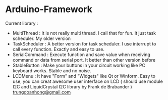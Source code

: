# Arduino-Framework
Current library :
- MultiThread : It is not really multi thread. I call that for fun. It just task scheduler. My older version
- TaskScheduler : A better version for task scheduler. I use interrupt to call every function. Exactly and easy to use. 
- SerialCommand : Execute function and save value when receiving command or data from serial port. It better than other version before
- StableButton : Make your buttons in your circuit working like PC keyboard works. Stable and no noise.
- LCDMenu : It have "Form" and "Widgets" like Qt or Winform. Easy to use, you can creat awesome user interface on LCD ( should use module I2C and LiquidCrystal I2C library by Frank de Brabander )
trungdoanhong@gmail.com
